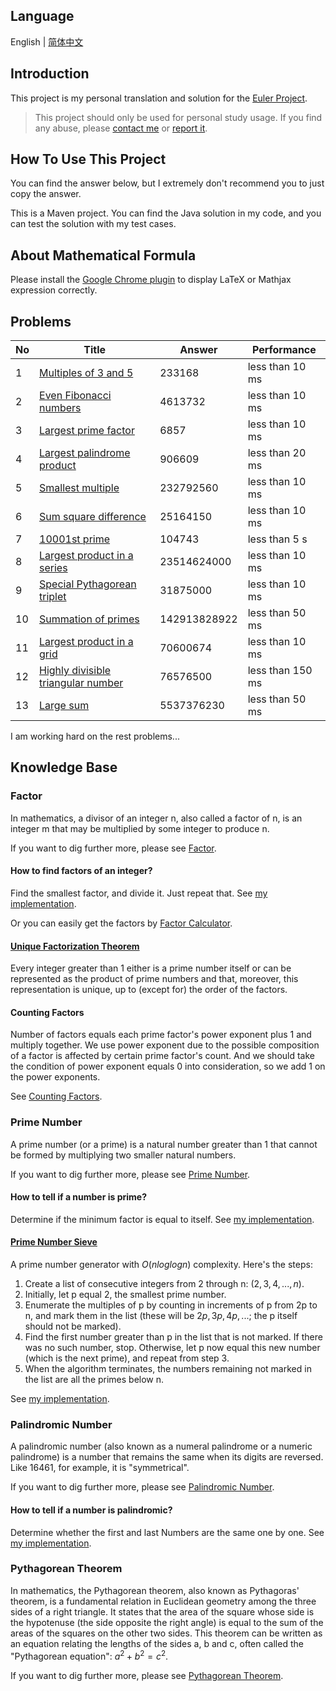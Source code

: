 ## Language

English | [简体中文](/README-zh_CN.md)

## Introduction

This project is my personal translation and solution for the [Euler Project](https://projecteuler.net/). 

> This project should only be used for personal study usage. If you find any abuse, please [contact me](mailto:er_tzw@163.com) or [report it](https://github.com/jackeggie/project-euler/issues/new).

## How To Use This Project

You can find the answer below, but I extremely don't recommend you to just copy the answer.

This is a Maven project. You can find the Java solution in my code, and you can test the solution with my test cases.

## About Mathematical Formula

Please install the [Google Chrome plugin](https://github.com/orsharir/github-mathjax) to display LaTeX or Mathjax expression correctly.

## Problems

| No   | Title                                                                               | Answer       | Performance      |
| ---- | ----------------------------------------------------------------------------------- | ------------ | ---------------- |
| 1    | [Multiples of 3 and 5](/src/main/java/name/jacktang/projecteuler/_1)                | 233168       | less than 10 ms  |
| 2    | [Even Fibonacci numbers](/src/main/java/name/jacktang/projecteuler/_2)              | 4613732      | less than 10 ms  |
| 3    | [Largest prime factor](/src/main/java/name/jacktang/projecteuler/_3)                | 6857         | less than 10 ms  |
| 4    | [Largest palindrome product](/src/main/java/name/jacktang/projecteuler/_4)          | 906609       | less than 20 ms  |
| 5    | [Smallest multiple](/src/main/java/name/jacktang/projecteuler/_5)                   | 232792560    | less than 10 ms  |
| 6    | [Sum square difference](/src/main/java/name/jacktang/projecteuler/_6)               | 25164150     | less than 10 ms  |
| 7    | [10001st prime](/src/main/java/name/jacktang/projecteuler/_7)                       | 104743       | less than 5 s    |
| 8    | [Largest product in a series](/src/main/java/name/jacktang/projecteuler/_8)         | 23514624000  | less than 10 ms  |
| 9    | [Special Pythagorean triplet](/src/main/java/name/jacktang/projecteuler/_9)         | 31875000     | less than 10 ms  |
| 10   | [Summation of primes](/src/main/java/name/jacktang/projecteuler/_10)                | 142913828922 | less than 50 ms  |
| 11   | [Largest product in a grid](/src/main/java/name/jacktang/projecteuler/_11)          | 70600674     | less than 10 ms  |
| 12   | [Highly divisible triangular number](/src/main/java/name/jacktang/projecteuler/_12) | 76576500     | less than 150 ms |
| 13   | [Large sum](/src/main/java/name/jacktang/projecteuler/_13)                          | 5537376230   | less than 50 ms  |

I am working hard on the rest problems...

## Knowledge Base

### Factor

In mathematics, a divisor of an integer n, also called a factor of n, is an integer m that may be multiplied by some integer to produce n.

If you want to dig further more, please see [Factor](https://en.wikipedia.org/wiki/Divisor).

#### How to find factors of an integer?

Find the smallest factor, and divide it. Just repeat that. See [my implementation](/src/main/java/name/jacktang/projecteuler/util/MathUtil.java).

Or you can easily get the factors by [Factor Calculator](https://www.calculator.net/factor-calculator.html).

#### [Unique Factorization Theorem](https://en.wikipedia.org/wiki/Fundamental_theorem_of_arithmetic)

Every integer greater than 1 either is a prime number itself or can be represented as the product of prime numbers and that, moreover, this representation is unique, up to (except for) the order of the factors.

#### Counting Factors

Number of factors equals each prime factor's power exponent plus 1 and multiply together. We use power exponent due to the possible composition of a factor is affected by certain prime factor's count. And we should take the condition of power exponent equals 0 into consideration, so we add 1 on the power exponents.

See [Counting Factors](https://www.basic-mathematics.com/counting-factors.html).

### Prime Number

A prime number (or a prime) is a natural number greater than 1 that cannot be formed by multiplying two smaller natural numbers.

If you want to dig further more, please see [Prime Number](https://en.wikipedia.org/wiki/Prime_number).

#### How to tell if a number is prime?

Determine if the minimum factor is equal to itself. See [my implementation](/src/main/java/name/jacktang/projecteuler/util/MathUtil.java).

#### [Prime Number Sieve](https://en.wikipedia.org/wiki/Sieve_of_Eratosthenes)

A prime number generator with $O(n log log n)$ complexity. Here's the steps:

1. Create a list of consecutive integers from 2 through n: $(2, 3, 4, ..., n)$.
2. Initially, let p equal 2, the smallest prime number.
3. Enumerate the multiples of p by counting in increments of p from 2p to n, and mark them in the list (these will be $2p, 3p, 4p, ...$; the p itself should not be marked).
4. Find the first number greater than p in the list that is not marked. If there was no such number, stop. Otherwise, let p now equal this new number (which is the next prime), and repeat from step 3.
5. When the algorithm terminates, the numbers remaining not marked in the list are all the primes below n.

See [my implementation](/src/main/java/name/jacktang/projecteuler/util/MathUtil.java).

### Palindromic Number

A palindromic number (also known as a numeral palindrome or a numeric palindrome) is a number that remains the same when its digits are reversed. Like 16461, for example, it is "symmetrical".

If you want to dig further more, please see [Palindromic Number](https://en.wikipedia.org/wiki/Palindromic_number).

#### How to tell if a number is palindromic?

Determine whether the first and last Numbers are the same one by one. See [my implementation](/src/main/java/name/jacktang/projecteuler/util/MathUtil.java).

### Pythagorean Theorem

In mathematics, the Pythagorean theorem, also known as Pythagoras' theorem, is a fundamental relation in Euclidean geometry among the three sides of a right triangle. It states that the area of the square whose side is the hypotenuse (the side opposite the right angle) is equal to the sum of the areas of the squares on the other two sides. This theorem can be written as an equation relating the lengths of the sides a, b and c, often called the "Pythagorean equation": $a^2 + b^2 = c^2$.

If you want to dig further more, please see [Pythagorean Theorem](https://en.wikipedia.org/wiki/Pythagorean_theorem).
